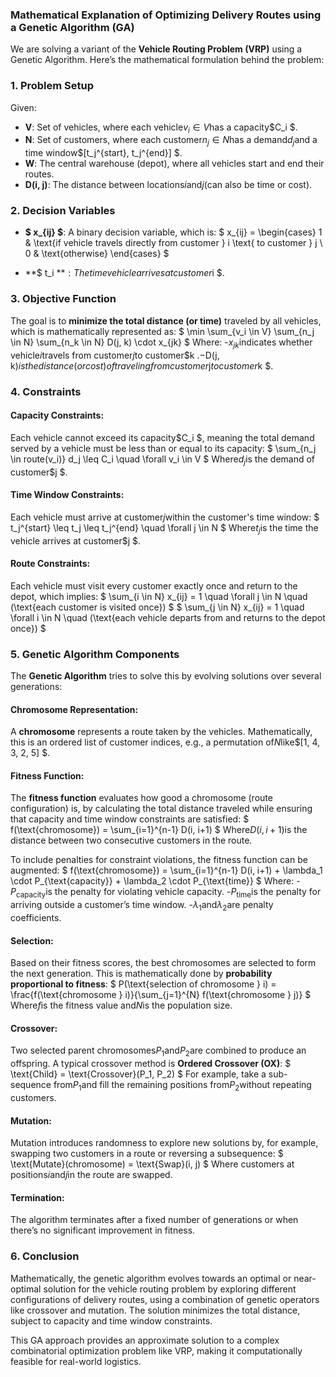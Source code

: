 ### Mathematical Explanation of Optimizing Delivery Routes using a Genetic Algorithm (GA)

We are solving a variant of the **Vehicle Routing Problem (VRP)** using a Genetic Algorithm. Here’s the mathematical formulation behind the problem:

### 1. **Problem Setup**

Given:
- **V**: Set of vehicles, where each vehicle$v_i \in V$has a capacity$C_i $.
- **N**: Set of customers, where each customer$n_j \in N$has a demand$d_j$and a time window$[t_j^{start}, t_j^{end}] $.
- **W**: The central warehouse (depot), where all vehicles start and end their routes.
- **D(i, j)**: The distance between locations$i$and$j$(can also be time or cost).

### 2. **Decision Variables**

- **$ x_{ij} $**: A binary decision variable, which is:
  $
  x_{ij} = 
  \begin{cases} 
  1 & \text{if vehicle travels directly from customer } i \text{ to customer } j \\
  0 & \text{otherwise}
  \end{cases}
  $
  
- **$ t_i $**: The time vehicle arrives at customer$i $.

### 3. **Objective Function**

The goal is to **minimize the total distance (or time)** traveled by all vehicles, which is mathematically represented as:
$
\min \sum_{v_i \in V} \sum_{n_j \in N} \sum_{n_k \in N} D(j, k) \cdot x_{jk}
$
Where:
-$x_{jk}$indicates whether vehicle$i$travels from customer$j$to customer$k $.
-$D(j, k)$is the distance (or cost) of traveling from customer$j$to customer$k $.

### 4. **Constraints**

#### Capacity Constraints:
Each vehicle cannot exceed its capacity$C_i $, meaning the total demand served by a vehicle must be less than or equal to its capacity:
$
\sum_{n_j \in route(v_i)} d_j \leq C_i \quad \forall v_i \in V
$
Where$d_j$is the demand of customer$j $.

#### Time Window Constraints:
Each vehicle must arrive at customer$j$within the customer's time window:
$
t_j^{start} \leq t_j \leq t_j^{end} \quad \forall j \in N
$
Where$t_j$is the time the vehicle arrives at customer$j $.

#### Route Constraints:
Each vehicle must visit every customer exactly once and return to the depot, which implies:
$
\sum_{i \in N} x_{ij} = 1 \quad \forall j \in N \quad (\text{each customer is visited once})
$
$
\sum_{j \in N} x_{ij} = 1 \quad \forall i \in N \quad (\text{each vehicle departs from and returns to the depot once})
$

### 5. **Genetic Algorithm Components**

The **Genetic Algorithm** tries to solve this by evolving solutions over several generations:

#### Chromosome Representation:
A **chromosome** represents a route taken by the vehicles. Mathematically, this is an ordered list of customer indices, e.g., a permutation of$N$like$[1, 4, 3, 2, 5] $.

#### Fitness Function:
The **fitness function** evaluates how good a chromosome (route configuration) is, by calculating the total distance traveled while ensuring that capacity and time window constraints are satisfied:
$
f(\text{chromosome}) = \sum_{i=1}^{n-1} D(i, i+1)
$
Where$D(i, i+1)$is the distance between two consecutive customers in the route.

To include penalties for constraint violations, the fitness function can be augmented:
$
f(\text{chromosome}) = \sum_{i=1}^{n-1} D(i, i+1) + \lambda_1 \cdot P_{\text{capacity}} + \lambda_2 \cdot P_{\text{time}}
$
Where:
-$P_{\text{capacity}}$is the penalty for violating vehicle capacity.
-$P_{\text{time}}$is the penalty for arriving outside a customer’s time window.
-$\lambda_1$and$\lambda_2$are penalty coefficients.

#### Selection:
Based on their fitness scores, the best chromosomes are selected to form the next generation. This is mathematically done by **probability proportional to fitness**:
$
P(\text{selection of chromosome } i) = \frac{f(\text{chromosome } i)}{\sum_{j=1}^{N} f(\text{chromosome } j)}
$
Where$f$is the fitness value and$N$is the population size.

#### Crossover:
Two selected parent chromosomes$P_1$and$P_2$are combined to produce an offspring. A typical crossover method is **Ordered Crossover (OX)**:
$
\text{Child} = \text{Crossover}(P_1, P_2)
$
For example, take a sub-sequence from$P_1$and fill the remaining positions from$P_2$without repeating customers.

#### Mutation:
Mutation introduces randomness to explore new solutions by, for example, swapping two customers in a route or reversing a subsequence:
$
\text{Mutate}(chromosome) = \text{Swap}(i, j)
$
Where customers at positions$i$and$j$in the route are swapped.

#### Termination:
The algorithm terminates after a fixed number of generations or when there’s no significant improvement in fitness.

### 6. **Conclusion**
Mathematically, the genetic algorithm evolves towards an optimal or near-optimal solution for the vehicle routing problem by exploring different configurations of delivery routes, using a combination of genetic operators like crossover and mutation. The solution minimizes the total distance, subject to capacity and time window constraints.

This GA approach provides an approximate solution to a complex combinatorial optimization problem like VRP, making it computationally feasible for real-world logistics.